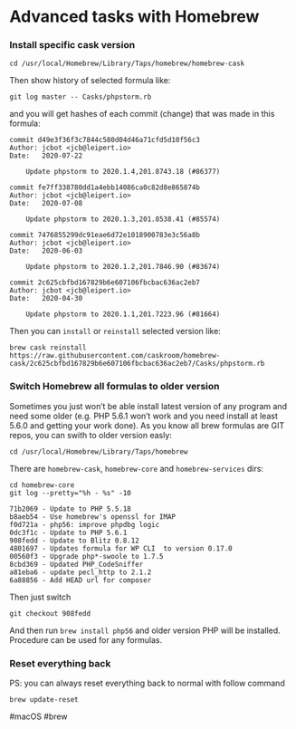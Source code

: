 # Advanced tasks with Homebrew

### Install specific cask version

```shell
cd /usr/local/Homebrew/Library/Taps/homebrew/homebrew-cask
```

Then show history of selected formula like:

```shell
git log master -- Casks/phpstorm.rb
```

and you will get hashes of each commit (change) that was made in this formula:

```text
commit d49e3f36f3c7844c580d04d46a71cfd5d10f56c3
Author: jcbot <jcb@leipert.io>
Date:   2020-07-22

    Update phpstorm to 2020.1.4,201.8743.18 (#86377)

commit fe7ff338780dd1a4ebb14086ca0c82d8e865874b
Author: jcbot <jcb@leipert.io>
Date:   2020-07-08

    Update phpstorm to 2020.1.3,201.8538.41 (#85574)

commit 7476855299dc91eae6d72e1018900783e3c56a8b
Author: jcbot <jcb@leipert.io>
Date:   2020-06-03

    Update phpstorm to 2020.1.2,201.7846.90 (#83674)

commit 2c625cbfbd167829b6e607106fbcbac636ac2eb7
Author: jcbot <jcb@leipert.io>
Date:   2020-04-30

    Update phpstorm to 2020.1.1,201.7223.96 (#81664)
```

Then you can `install` or `reinstall` selected version like:

```shell
brew cask reinstall https://raw.githubusercontent.com/caskroom/homebrew-cask/2c625cbfbd167829b6e607106fbcbac636ac2eb7/Casks/phpstorm.rb
```

### Switch Homebrew all formulas to older version

Sometimes you just won’t be able install latest version of any program and need
some older (e.g. PHP 5.6.1 won’t work and you need install at least 5.6.0 and
getting your work done). As you know all brew formulas are GIT repos, you
can swith to older version easly:

```shell
cd /usr/local/Homebrew/Library/Taps/homebrew
```

There are `homebrew-cask`, `homebrew-core` and `homebrew-services` dirs:

```shell
cd homebrew-core
git log --pretty="%h - %s" -10
```

```text
71b2069 - Update to PHP 5.5.18
b8aeb54 - Use homebrew's openssl for IMAP
f0d721a - php56: improve phpdbg logic
0dc3f1c - Update to PHP 5.6.1
908fedd - Update to Blitz 0.8.12
4801697 - Updates formula for WP CLI  to version 0.17.0
00560f3 - Upgrade php*-swoole to 1.7.5
8cbd369 - Updated PHP_CodeSniffer
a81eba6 - update pecl_http to 2.1.2
6a88856 - Add HEAD url for composer
```

Then just switch

```shell
git checkout 908fedd
```
And then run `brew install php56` and older version PHP will be installed. Procedure can be used for any formulas.

### Reset everything back

PS: you can always reset everything back to normal with follow command

```shell
brew update-reset
```

#macOS #brew 